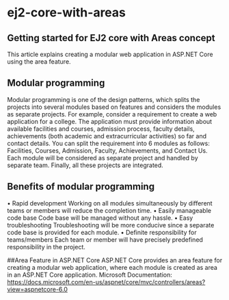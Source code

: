 # ej2-core-with-areas

## Getting started for EJ2 core with Areas concept

This article explains creating a modular web application in ASP.NET Core using the area feature. 

## Modular programming

Modular programming is one of the design patterns, which splits the projects into several modules based on features and considers the modules as separate projects.
For example, consider a requirement to create a web application for a college. The application must provide information about available facilities and courses, admission process, faculty details, achievements (both academic and extracurricular activities) so far and contact details. 
You can split the requirement into 6 modules as follows: Facilities, Courses, Admission, Faculty, Achievements, and Contact Us. Each module will be considered as separate project and handled by separate team. Finally, all these projects are integrated.

## Benefits of modular programming
•	Rapid development
Working on all modules simultaneously by different teams or members will reduce the completion time.
•	Easily manageable code base
Code base will be managed without any hassle. 
•	Easy troubleshooting
Troubleshooting will be more conducive since a separate code base is provided for each module.
•	Definite responsibility for teams/members
Each team or member will have precisely predefined responsibility in the project.

##Area Feature in ASP.NET Core
	ASP.NET Core provides an area feature for creating a modular web application, where each module is created as area in an ASP.NET Core application. 
Microsoft Documentation: https://docs.microsoft.com/en-us/aspnet/core/mvc/controllers/areas?view=aspnetcore-6.0

